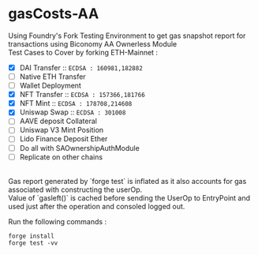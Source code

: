 # gasCosts-AA

Using Foundry's Fork Testing Environment to get gas snapshot report for transactions using Biconomy AA Ownerless Module </br>
Test Cases to Cover by forking ETH-Mainnet : </br>
- [X] DAI Transfer :: `ECDSA : 160981,182882`
- [ ] Native ETH Transfer
- [ ] Wallet Deployment
- [X] NFT Transfer :: `ECDSA : 157366,181766`
- [X] NFT Mint ::  `ECDSA : 178708,214608`
- [X] Uniswap Swap :: `ECDSA : 301008`
- [ ] AAVE deposit Collateral
- [ ] Uniswap V3 Mint Position
- [ ] Lido Finance Deposit Ether
- [ ] Do all with SAOwnershipAuthModule
- [ ] Replicate on other chains

</br>
Gas report generated by `forge test` is inflated as it also accounts for gas associated with constructing the userOp. </br>
Value of `gasleft()` is cached before sending the UserOp to EntryPoint and used just after the operation and consoled logged out. </br>

Run the following commands : </br>

```
forge install
forge test -vv
```

